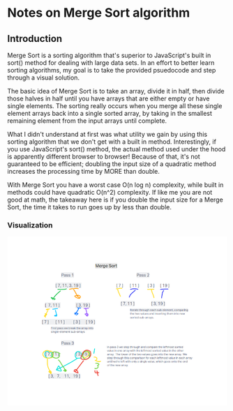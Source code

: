 # Notes on Merge Sort algorithm

## Introduction

Merge Sort is a sorting algorithm that's superior to JavaScript's built in sort() method for dealing with large data sets. In an effort to better learn sorting algorithms, my goal is to take the provided psuedocode and step through a visual solution.

The basic idea of Merge Sort is to take an array, divide it in half, then divide those halves in half until you have arrays that are either empty or have single elements.  The sorting really occurs when you merge all these single element arrays back into a single sorted array, by taking in the smallest remaining element from the input arrays until complete.

What I didn't understand at first was what utility we gain by using this sorting algorithm that we don't get with a built in method.  Interestingly, if you use JavaScript's sort() method, the actual method used under the hood is apparently different browser to browser!  Because of that, it's not guaranteed to be efficient; doubling the input size of a quadratic method increases the processing time by MORE than double.

With Merge Sort you have a worst case O(n log n) complexity, while built in methods could have quadratic O(n^2) complexity.  If like me you are not good at math, the takeaway here is if you double the input size for a Merge Sort, the time it takes to run goes up by less than double.

### Visualization

![UML](mergeSortUML.png)

